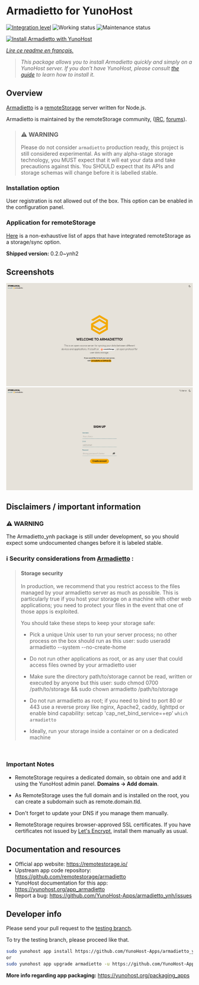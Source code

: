 <!--
N.B.: This README was automatically generated by https://github.com/YunoHost/apps/tree/master/tools/README-generator
It shall NOT be edited by hand.
-->

# Armadietto for YunoHost

[![Integration level](https://dash.yunohost.org/integration/armadietto.svg)](https://dash.yunohost.org/appci/app/armadietto) ![Working status](https://ci-apps.yunohost.org/ci/badges/armadietto.status.svg) ![Maintenance status](https://ci-apps.yunohost.org/ci/badges/armadietto.maintain.svg)

[![Install Armadietto with YunoHost](https://install-app.yunohost.org/install-with-yunohost.svg)](https://install-app.yunohost.org/?app=armadietto)

*[Lire ce readme en français.](./README_fr.md)*

> *This package allows you to install Armadietto quickly and simply on a YunoHost server.
If you don't have YunoHost, please consult [the guide](https://yunohost.org/#/install) to learn how to install it.*

## Overview

[Armadietto](https://github.com/remotestorage/armadietto/) is a [remoteStorage](https://remotestorage.io) server written for Node.js.

Armadietto is maintained by the remoteStorage community, ([IRC](https://web.libera.chat/#remotestorage), [forums](https://community.remotestorage.io/)).

> ### :warning: WARNING
> Please do not consider `armadietto` production ready, this project is still
> considered experimental.  As with any alpha-stage storage technology, you
> MUST expect that it will eat your data and take precautions against this. You
> SHOULD expect that its APIs and storage schemas will change before it is
> labelled stable.

### Installation option 

User registration is not allowed out of the box.
This option can be enabled in the configuration panel.

### Application for remoteStorage

[Here](https://remotestorage.io/apps/) is a non-exhaustive list of apps that have integrated remoteStorage as a storage/sync option.


**Shipped version:** 0.2.0~ynh2

## Screenshots

![Screenshot of Armadietto](./doc/screenshots/armadietto-welcome.png)
![Screenshot of Armadietto](./doc/screenshots/armadietto-signup.png)

## Disclaimers / important information

### :warning: WARNING
The Armadietto_ynh package is still under development, so you should expect some undocumented changes before it is labeled stable.

### :information_source: Security considerations from [Armadietto](https://github.com/remotestorage/armadietto/) :

> #### **Storage security**
>
> In production, we recommend that you restrict access to the files managed by your armadietto server as much as possible. This is particularly true if you host your storage on a machine with other web applications; you need to protect your files in the event that one of those apps is exploited.
>
> You should take these steps to keep your storage safe:
>
>    - Pick a unique Unix user to run your server process; no other process on the box should run as this user: sudo useradd armadietto --system --no-create-home
>
>    - Do not run other applications as root, or as any user that could access files owned by your armadietto user
>
>    - Make sure the directory path/to/storage cannot be read, written or executed by anyone but this user: sudo chmod 0700 /path/to/storage && sudo chown armadietto /path/to/storage
>
>    - Do not run armadietto as root; if you need to bind to port 80 or 443 use a reverse proxy like nginx, Apache2, caddy, lighttpd or enable bind capability: setcap 'cap_net_bind_service=+ep' `which armadietto`
>
>    - Ideally, run your storage inside a container or on a dedicated machine

<br />

### **Important Notes**

- RemoteStorage requires a dedicated domain, so obtain one and add it using the YunoHost admin panel. **Domains -> Add domain**. 
- As RemoteStorage uses the full domain and is installed on the root, you can create a subdomain such as remote.domain.tld. 
- Don't forget to update your DNS if you manage them manually.

- RemoteStorage requires browser-approved SSL certificates. If you have certificates not issued by [Let's Encrypt](https://letsencrypt.org/), install them manually as usual.

## Documentation and resources

* Official app website: <https://remotestorage.io/>
* Upstream app code repository: <https://github.com/remotestorage/armadietto>
* YunoHost documentation for this app: <https://yunohost.org/app_armadietto>
* Report a bug: <https://github.com/YunoHost-Apps/armadietto_ynh/issues>

## Developer info

Please send your pull request to the [testing branch](https://github.com/YunoHost-Apps/armadietto_ynh/tree/testing).

To try the testing branch, please proceed like that.

``` bash
sudo yunohost app install https://github.com/YunoHost-Apps/armadietto_ynh/tree/testing --debug
or
sudo yunohost app upgrade armadietto -u https://github.com/YunoHost-Apps/armadietto_ynh/tree/testing --debug
```

**More info regarding app packaging:** <https://yunohost.org/packaging_apps>
